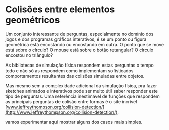 # Colisões entre elementos geométricos

Um conjunto interessante de perguntas, especialmente no domínio dos jogos e dos programas gráficos interativos, é se um ponto ou figura geométrica está encostando ou encostando em outra. O ponto que se move está sobre o círculo? O mouse está sobre o botão retangular?  O círculo encostou no triângulo?

As bibliotecas de simulação física respondem estas perguntas o tempo todo e não só as respondem como implementam sofisticados comportamentos resultantes das colisões simuladas entre objetos.

Mas mesmo sem a complexidade adicional da simulação física, pra fazer sketches animados e interativos pode ser muito útil saber responder este tipo de perguntas. Uma referência inestimável de funções que respondem as principais perguntas de colisão entre formas é o site incrível [www.jeffreythompson.org/collision-detection/](http://www.jeffreythompson.org/collision-detection/).

vamos experimentar aqui mostrar alguns dos casos mais simples.



